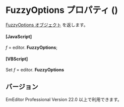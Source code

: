 # FuzzyOptions プロパティ ()

[FuzzyOptions オブジェクト](../fuzzy_options/index) を返します。

#### \[JavaScript\]

_f_ = editor. **FuzzyOptions**;

#### \[VBScript\]

Set _f_ = editor. **FuzzyOptions**

## バージョン

EmEditor Professional Version 22.0 以上で利用できます。
